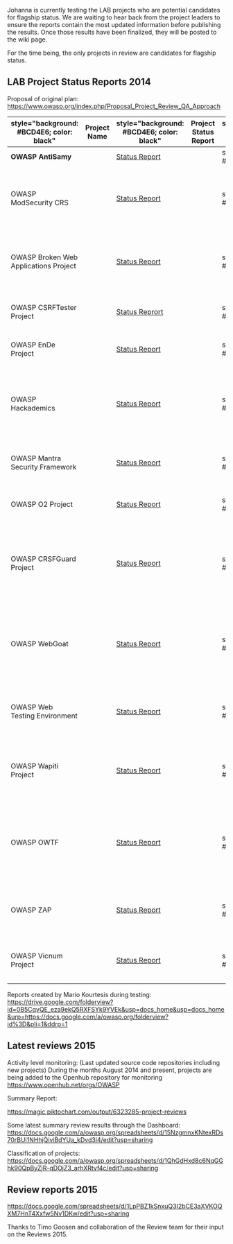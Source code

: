 Johanna is currently testing the LAB projects who are potential
candidates for flagship status. We are waiting to hear back from the
project leaders to ensure the reports contain the most updated
information before publishing the results. Once those results have been
finalized, they will be posted to the wiki page.

For the time being, the only projects in review are candidates for
flagship status.

## LAB Project Status Reports 2014

Proposal of original plan:
<https://www.owasp.org/index.php/Proposal_Project_Review_QA_Approach>

| style="background: \#BCD4E6; color: black" | Project Name | style="background: \#BCD4E6; color: black"                                                                     | Project Status Report | style="background: \#BCD4E6; color: black" | Overall Status                                     | style="background: \#BCD4E6; color: black" | Recommendation                                                                                                                          |
| ------------------------------------------ | ------------ | -------------------------------------------------------------------------------------------------------------- | --------------------- | ------------------------------------------ | -------------------------------------------------- | ------------------------------------------ | --------------------------------------------------------------------------------------------------------------------------------------- |
| **OWASP AntiSamy**                         |              | [Status Report](https://www.owasp.org/images/7/7f/Project_Status_Report-AntiSamy.pdf)                          |                       | style="background: \#E6E6FA"               | <span style="color:red">**Off Track**</span>       |                                            |                                                                                                                                         |
| OWASP ModSecurity CRS                      |              | [Status Report](https://www.owasp.org/images/a/a3/Project_Status_Report-ModSecurityCRS.pdf)                    |                       | style="background: \#E6E6FA"               | <span style="color:green">**On Track**</span>      |                                            | Project will keep LAB status under supervision. Must update wiki info and we will reevaluate in **October, 2014**.                      |
| OWASP Broken Web Applications Project      |              | [Status Report](https://www.owasp.org/images/1/1f/Project_Status_Report_-_Broken_Web_Applications_Project.pdf) |                       | style="background: \#E6E6FA"               | <span style="color:green">**On Track**</span>      |                                            | Project will keep LAB status under supervision. Must update wiki info and we will reevaluate in **October, 2014**.                      |
| OWASP CSRFTester Project                   |              | [Status Reprort](https://www.owasp.org/images/5/5c/Project_Status_Report-CSRFTester_Project.pdf)               |                       | style="background: \#E6E6FA"               | <span style="color:red">**Off Track**</span>       |                                            | <span style="color:red">**This project has been inactivated due to lack of activity.**</span>                                           |
| OWASP EnDe Project                         |              | [Status Report](https://www.owasp.org/images/7/76/Project_Status_Report-EnDe.pdf)                              |                       | style="background: \#E6E6FA"               | <span style="color:green">**On Track**</span>      |                                            | Project will keep LAB status. Next evaluation will be **January, 2015**.                                                                |
| OWASP Hackademics                          |              | [Status Report](https://www.owasp.org/images/8/84/Project_Status_Report-Hackademics.pdf)                       |                       | style="background: \#E6E6FA"               | <span style="color:green">**On Track**</span>      |                                            | Project must update key info on wiki to become candidate flagship. Next evaluation will be **October, 2014**.                           |
| OWASP Mantra Security Framework            |              | [Status Report](https://www.owasp.org/images/a/ab/Project_Status_Report-MantraFramework.pdf)                   |                       | style="background: \#E6E6FA"               | <span style="color:green">**On Track**</span>      |                                            | The project will remain in LABs. Next evaluation will be **October, 2014**.                                                             |
| OWASP O2 Project                           |              | [Status Report](https://www.owasp.org/images/4/4c/Project_Status_Report_-OWASP_O2.pdf)                         |                       | style="background: \#E6E6FA"               | <span style="color:green"> **On Track** </span>    |                                            | Project keeps its LAB status. Next evaluation will be **January, 2015**.                                                                |
| OWASP CRSFGuard Project                    |              | [Status Report](https://www.owasp.org/images/4/46/Project_Status_Report-CRSFGuard-2.pdf)                       |                       | style="background: \#E6E6FA"               | <span style="color:green"> **On Track** </span>    |                                            | Project is considered a flagship candidate. Functional testing for flagship candidates will be **September, 2014**.                     |
| OWASP WebGoat                              |              | [Status Report](https://www.owasp.org/images/2/28/Project_Status_Report-WebGoat-2.pdf)                         |                       | style="background: \#E6E6FA"               | <span style="color:#EFCC00"> **At Risk** </span>   |                                            | Project will hold LAB status while project leaders are actively rewriting application. Reevaluation will be **October, 2014**.          |
| OWASP Web Testing Environment              |              | [Status Report](https://www.owasp.org/images/4/45/Project_Status_Report-WebTestingFramework.pdf)               |                       | style="background: \#E6E6FA"               | <span style="color: green"> **On Track** </span>   |                                            | Strong flagship candidate. Functional testing evaluation will be **September, 2014**.                                                   |
| OWASP Wapiti Project                       |              | [Status Report](https://www.owasp.org/images/e/e7/Project_Status_Report-Wapiti.pdf)                            |                       | style="background: \#E6E6FA"               | <span style="color:green"> **On Track** </span>    |                                            | <span style="color:red">**Based on the wiki page, it looks like this project has been abandoned, and has been marked inactive.**</span> |
| OWASP OWTF                                 |              | [Status Report](https://www.owasp.org/images/8/8e/Project_Status_Report-OWTF.pdf)                              |                       | style="background: \#E6E6FA"               | <span style="color:green"> **On Track** </span>    |                                            | Project must update key information on the wiki to be considered a flagship candidate. Next evaluation is **October, 2014**.            |
| OWASP ZAP                                  |              | [Status Report](https://www.owasp.org/images/9/96/Project_Status_Report-ZAP.pdf)                               |                       | style="background: \#E6E6FA"               | <span style="color:green"> **On Track** </span>    |                                            | Strong flagship candidate. Functional testing evaluation will be **September, 2014**.                                                   |
| OWASP Vicnum Project                       |              | [Status Report](https://www.owasp.org/images/2/28/Project_Status_Report-Vicnum.pdf)                            |                       | style="background: \#E6E6FA"               | <span style="color:#FF7538"> **High Risk** </span> |                                            | The project will remain in LABs. Next evaluation will be **October, 2014**.                                                             |

Reports created by Mario Kourtesis during testing:
<https://drive.google.com/folderview?id=0B5CqvQE_eza9ekQ5RXFSYk9YVEk&usp=docs_home&usp=docs_home&urp=https://docs.google.com/a/owasp.org/folderview?id%3D&pli=1&ddrp=1>

## Latest reviews 2015

Activity level monitoring: (Last updated source code repositories
including new projects) During the months August 2014 and present,
projects are being added to the Openhub repository for monitoring
<https://www.openhub.net/orgs/OWASP>

Summary Report:

<https://magic.piktochart.com/output/6323285-project-reviews>

Some latest summary review results through the Dashboard:
<https://docs.google.com/a/owasp.org/spreadsheets/d/15NzgmnxKNtexRDs70rBUi1NHhjQiviBdYUa_kDvd3i4/edit?usp=sharing>

Classification of projects:
<https://docs.google.com/a/owasp.org/spreadsheets/d/1QhGdHxd8c6NqGGhk90QpByZjR-qDOjZ3_arhXRtvf4c/edit?usp=sharing>

## Review reports 2015

<https://docs.google.com/spreadsheets/d/1LpPBZ1kSnxuQ3I2bCE3aXVKOQXM7HnT4Xxfw5Nv1DKw/edit?usp=sharing>

Thanks to Timo Goosen and collaboration of the Review team for their
input on the Reviews 2015.